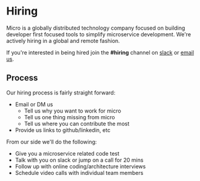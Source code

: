 # Hiring

Micro is a globally distributed technology company focused on building developer first focused tools to simplify 
microservice development. We're actively hiring in a global and remote fashion.

If you're interested in being hired join the **#hiring** channel on [slack](https://micro.mu/slack/) or [email us](hello@micro.mu).

## Process

Our hiring process is fairly straight forward:

- Email or DM us
  * Tell us why you want to work for micro
  * Tell us one thing missing from micro 
  * Tell us where you can contribute the most
- Provide us links to github/linkedin, etc

From our side we'll do the following:

- Give you a microservice related code test
- Talk with you on slack or jump on a call for 20 mins
- Follow up with online coding/architecture interviews
- Schedule video calls with individual team members

